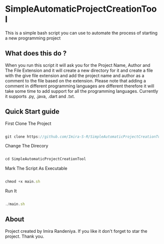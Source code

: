 # SimpleAutomaticProjectCreationTool
This is a simple bash script you can use to automate the process of starting a new programming project

## What does this do ?
When you run this script it will ask you for the Project Name, Author and The File Extension and it will create a new directory for it and create a file with the give file extension and add the project name and author as a comment to the file based on the extension. Please note that adding a comment in different programming languages are different therefore it will take some time to add support for all the programming languages. Currently it supports .py, .java, .dart and .txt.

## Quick Start guide
First Clone The Project
```js

git clone https://github.com/Imira-S-R/SimpleAutomaticProjectCreationTool

```
Change The Direcory
```js

cd SimpleAutomaticProjectCreationTool

```
Mark The Script As Executable
```js

chmod +x main.sh

```
Run It
```js

./main.sh

```
## About
Project created by Imira Randeniya. If you like it don't forget to star the project. Thank you.
